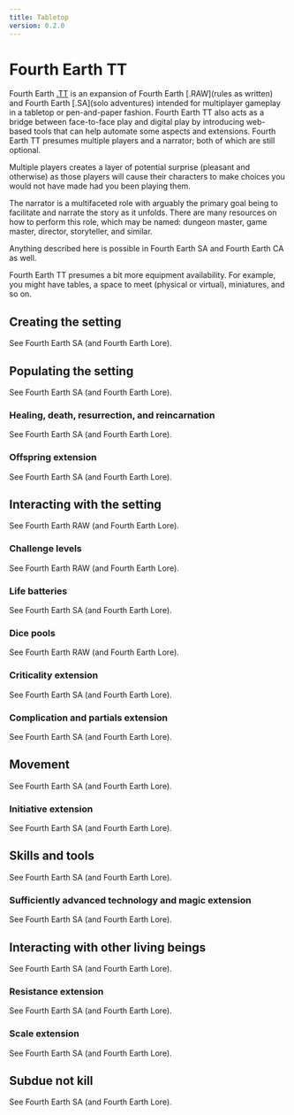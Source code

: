 ```yaml
---
title: Tabletop
version: 0.2.0
---
```


# Fourth Earth TT

Fourth Earth [.TT](tabletop) is an expansion of Fourth Earth [.RAW](rules as written) and Fourth Earth [.SA](solo adventures) intended for multiplayer gameplay in a tabletop or pen-and-paper fashion. Fourth Earth TT also acts as a bridge between face-to-face play and digital play by introducing web-based tools that can help automate some aspects and extensions. Fourth Earth TT presumes multiple players and a narrator; both of which are still optional.

Multiple players creates a layer of potential surprise (pleasant and otherwise) as those players will cause their characters to make choices you would not have made had you been playing them.

The narrator is a multifaceted role with arguably the primary goal being to facilitate and narrate the story as it unfolds. There are many resources on how to perform this role, which may be named: dungeon master, game master, director, storyteller, and similar.

Anything described here is possible in Fourth Earth SA and Fourth Earth CA as well.

Fourth Earth TT presumes a bit more equipment availability. For example, you might have tables, a space to meet (physical or virtual), miniatures, and so on.

## Creating the setting

See Fourth Earth SA (and Fourth Earth Lore).

## Populating the setting

See Fourth Earth SA (and Fourth Earth Lore).

### Healing, death, resurrection, and reincarnation

See Fourth Earth SA (and Fourth Earth Lore).

### Offspring extension

See Fourth Earth SA (and Fourth Earth Lore).

## Interacting with the setting

See Fourth Earth RAW (and Fourth Earth Lore).

### Challenge levels

See Fourth Earth RAW (and Fourth Earth Lore).

### Life batteries

See Fourth Earth SA (and Fourth Earth Lore).

### Dice pools

See Fourth Earth RAW (and Fourth Earth Lore).

### Criticality extension

See Fourth Earth SA (and Fourth Earth Lore).

### Complication and partials extension

See Fourth Earth SA (and Fourth Earth Lore).

## Movement

See Fourth Earth SA (and Fourth Earth Lore).

### Initiative extension

See Fourth Earth SA (and Fourth Earth Lore).

## Skills and tools

See Fourth Earth SA (and Fourth Earth Lore).

### Sufficiently advanced technology and magic extension

See Fourth Earth SA (and Fourth Earth Lore).

## Interacting with other living beings

See Fourth Earth SA (and Fourth Earth Lore).

### Resistance extension

See Fourth Earth SA (and Fourth Earth Lore).

### Scale extension

See Fourth Earth SA (and Fourth Earth Lore).

## Subdue not kill

See Fourth Earth SA (and Fourth Earth Lore).

